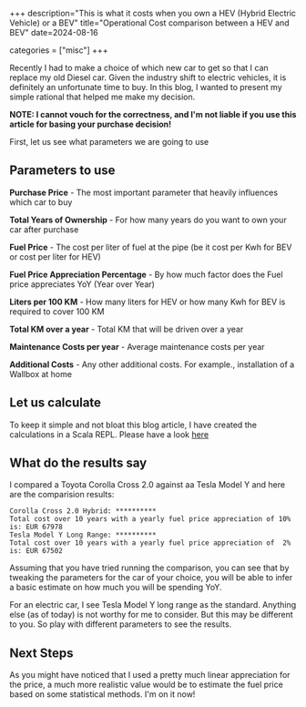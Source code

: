 +++
description="This is what it costs when you own a HEV (Hybrid Electric Vehicle) or a BEV"
title="Operational Cost comparison between a HEV and BEV"
date=2024-08-16

categories = ["misc"]
+++

Recently I had to make a choice of which new car to get so that I can replace my old Diesel car. Given the industry shift 
to electric vehicles, it is definitely an unfortunate time to buy. In this blog, I wanted to present my simple rational
that helped me make my decision.

**NOTE: I cannot vouch for the correctness, and I'm not liable if you use this article for basing your purchase decision!**

First, let us see what parameters we are going to use

## Parameters to use

**Purchase Price** - The most important parameter that heavily influences which car to buy

**Total Years of Ownership** - For how many years do you want to own your car after purchase

**Fuel Price** - The cost per liter of fuel at the pipe (be it cost per Kwh for BEV or cost per liter for HEV)

**Fuel Price Appreciation Percentage** - By how much factor does the Fuel price appreciates YoY (Year over Year)

**Liters per 100 KM** - How many liters for HEV or how many Kwh for BEV is required to cover 100 KM

**Total KM over a year** - Total KM that will be driven over a year

**Maintenance Costs per year** - Average maintenance costs per year

**Additional Costs** - Any other additional costs. For example., installation of a Wallbox at home

## Let us calculate

To keep it simple and not bloat this blog article, I have created the calculations in a Scala REPL. Please have a 
look [here](https://scastie.scala-lang.org/nX5uMcgZQx2HXVnMk4tFvA)

## What do the results say

I compared a Toyota Corolla Cross 2.0 against aa Tesla Model Y and here are the comparision results:

```
Corolla Cross 2.0 Hybrid: **********
Total cost over 10 years with a yearly fuel price appreciation of 10% is: EUR 67978
Tesla Model Y Long Range: **********
Total cost over 10 years with a yearly fuel price appreciation of  2% is: EUR 67502
```

Assuming that you have tried running the comparison, you can see that by tweaking the parameters for the car of your choice,
you will be able to infer a basic estimate on how much you will be spending YoY.

For an electric car, I see Tesla Model Y long range as the standard. Anything else (as of today) is not worthy for me to
consider. But this may be different to you. So play with different parameters to see the results.

## Next Steps

As you might have noticed that I used a pretty much linear appreciation for the price, a much more realistic value would 
be to estimate the fuel price based on some statistical methods. I'm on it now!
